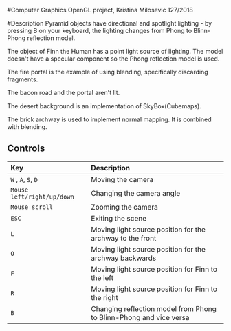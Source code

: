 #Computer Graphics OpenGL project, Kristina Milosevic 127/2018

#Description
Pyramid objects have directional and spotlight lighting - by pressing B on your keyboard, 
the lighting changes from Phong to Blinn-Phong reflection model.

The object of Finn the Human has a point light source of lighting. The model doesn't have a specular component so
the Phong reflection model is used.


The fire portal is the example of using blending, specifically discarding fragments.


The bacon road and the portal aren't lit. 

The desert background is an implementation of SkyBox(Cubemaps).


The brick archway is used to implement normal mapping. It is combined with blending.




## Controls
| Key | Description                                                        |
| :---  |:-------------------------------------------------------------------|
| ```W``` , ```A```, ```S```, ```D``` | Moving the camera                                                  |
| ```Mouse left/right/up/down``` | Changing the camera angle                                          |
| ```Mouse scroll``` | Zooming the camera                                                 |
| ```ESC``` | Exiting the scene                                                  |
|```L```| Moving light source position for the archway to the front          |
|```O```| Moving light source position for the archway backwards             |
|```F```| Moving light source position for Finn to the left                  |
|```R```| Moving light source position for Finn to the right                 |
|```B```| Changing reflection model from Phong to Blinn-Phong and vice versa |
